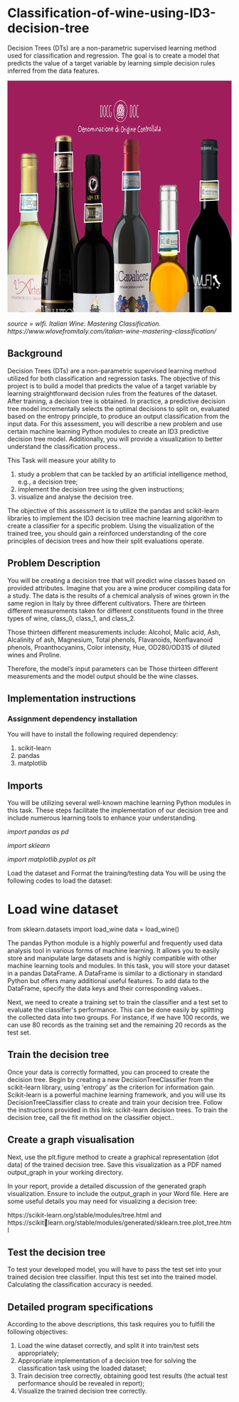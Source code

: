 # Classification-of-wine-using-ID3-decision-tree
Decision Trees (DTs) are a non-parametric supervised learning method used for  classification and regression. The goal is to create a model that predicts the value of a target variable by learning simple decision rules inferred from the data features. 


<img src="different_classes_of_wine.webp" alt="Decision Tree Model" width="800" height="520">
<p><i>source = wlfi. Italian Wine: Mastering Classification. https://www.wlovefromitaly.com/italian-wine-mastering-classification/</i></p>
<h2>Background</h2>
<p>Decision Trees (DTs) are a non-parametric supervised learning method utilized for both classification and regression tasks. The objective of this project is to build a model that predicts the value of a target variable by learning straightforward decision rules from the features of the dataset. After training, a decision tree is obtained. In practice, a predictive decision tree model incrementally selects the optimal decisions to split on, evaluated based on the entropy principle, to produce an output classification from the input data. For this assessment, you will describe a new problem and use certain machine learning Python modules to create an ID3 predictive decision tree model. Additionally, you will provide a visualization to better understand the classification process..</p>

<p>This Task will measure your ability to</p>
<ol>
  <li>study a problem that can be tackled by an artificial intelligence method, e.g., a decision tree;</li>
  <li>implement the decision tree using the given instructions;</li>
   <li>visualize and analyse the decision tree.</li>
</ol>
 
<p>
The objective of this assessment is to utilize the pandas and scikit-learn libraries to implement the ID3 decision tree machine learning algorithm to create a classifier for a specific problem. Using the visualization of the trained tree, you should gain a reinforced understanding of the core principles of decision trees and how their split evaluations operate.</p>
<h2>Problem Description</h2>
<p>You will be creating a decision tree that will predict wine classes based on provided attributes.
Imagine that you are a wine producer compiling data for a study. The data is the results of a 
chemical analysis of wines grown in the same region in Italy by three different cultivators. There are thirteen different measurements taken for different constituents found in the three types of wine, class_0, class_1, and class_2.</p>

<p>Those thirteen different measurements include: Alcohol, Malic acid, Ash, Alcalinity of ash, 
Magnesium, Total phenols, Flavanoids, Nonflavanoid phenols, Proanthocyanins, Color 
intensity, Hue, OD280/OD315 of diluted wines and Proline.</p>
<p>Therefore, the model’s input parameters can be Those thirteen different measurements and the model output should be the wine classes.</p>
<h2>Implementation instructions</h2>
<h3>Assignment dependency installation</h3>
<p>You will have to install the following required dependency:</p>
<ol>
  <li>scikit-learn</li>
  <li>pandas</li>
  <li>matplotlib</li>
</ol>

<h2>Imports</h2>
<p>You will be utilizing several well-known machine learning Python modules in this task. These steps facilitate the implementation of our decision tree and include numerous learning tools to enhance your understanding.</p>
<p><i>import pandas as pd</i></p>
<p><i>import sklearn </i></p>
<p><i>import matplotlib.pyplot as plt</i></p>
<p>Load the dataset and Format the training/testing data
You will be using the following codes to load the dataset:</p>

# Load wine dataset
from sklearn.datasets import load_wine
data = load_wine()
<p>The pandas Python module is a highly powerful and frequently used data analysis tool in various forms of machine learning. It allows you to easily store and manipulate large datasets and is highly compatible with other machine learning tools and modules. In this task, you will store your dataset in a pandas DataFrame. A DataFrame is similar to a dictionary in standard Python but offers many additional useful features. To add data to the DataFrame, specify the data keys and their corresponding values..</p>
<p>Next, we need to create a training set to train the classifier and a test set to evaluate the classifier's performance. This can be done easily by splitting the collected data into two groups. For instance, if we have 100 records, we can use 80 records as the training set and the remaining 20 records as the test set.</p>
<h2>Train the decision tree</h2>
<p>Once your data is correctly formatted, you can proceed to create the decision tree. Begin by creating a new DecisionTreeClassifier from the scikit-learn library, using 'entropy' as the criterion for information gain. Scikit-learn is a powerful machine learning framework, and you will use its DecisionTreeClassifier class to create and train your decision tree. Follow the instructions provided in this link: scikit-learn decision trees. To train the decision tree, call the fit method on the classifier object..</p>
<h2>Create a graph visualisation</h2>
<p>Next, use the plt.figure method to create a graphical representation (dot data) of the trained decision tree. Save this visualization as a PDF named output_graph in your working directory.</p>
<p>In your report, provide a detailed discussion of the generated graph visualization. Ensure to include the output_graph in your Word file. Here are some useful details you may need for visualizing a decision tree:</p>
<p>https://scikit-learn.org/stable/modules/tree.html and https://scikitlearn.org/stable/modules/generated/sklearn.tree.plot_tree.html</p>
<h2>Test the decision tree</h2>
<p>To test your developed model, you will have to pass the test set into your trained 
decision tree classifier. Input this test set into the trained model. Calculating the 
classification accuracy is needed.</p>
<h2>Detailed program specifications</h2>
<p>According to the above descriptions, this task requires you to fulfill the following 
objectives:</p>
<ol>
  <li>Load the wine dataset correctly, and split it into train/test sets appropriately;</li>
  <li>Appropriate implementation of a decision tree for solving the classification task 
using the loaded dataset;</li>
  <li>Train decision tree correctly, obtaining good test results (the actual test 
performance should be revealed in report);</li>
  <li>Visualize the trained decision tree correctly. </li>
</ol>

